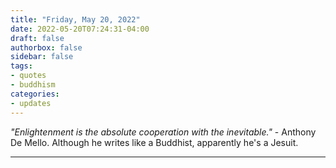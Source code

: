 ```yaml
---
title: "Friday, May 20, 2022"
date: 2022-05-20T07:24:31-04:00
draft: false
authorbox: false
sidebar: false
tags:
- quotes
- buddhism
categories:
- updates
---
```

_"Enlightenment is the absolute cooperation with the inevitable."_ - Anthony De Mello. Although he writes like a Buddhist, apparently he's a Jesuit.

---


